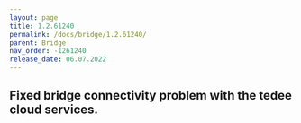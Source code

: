 ```yaml
---
layout: page
title: 1.2.61240
permalink: /docs/bridge/1.2.61240/
parent: Bridge
nav_order: -1261240
release_date: 06.07.2022
---
```


## Fixed bridge connectivity problem with the tedee cloud services.
